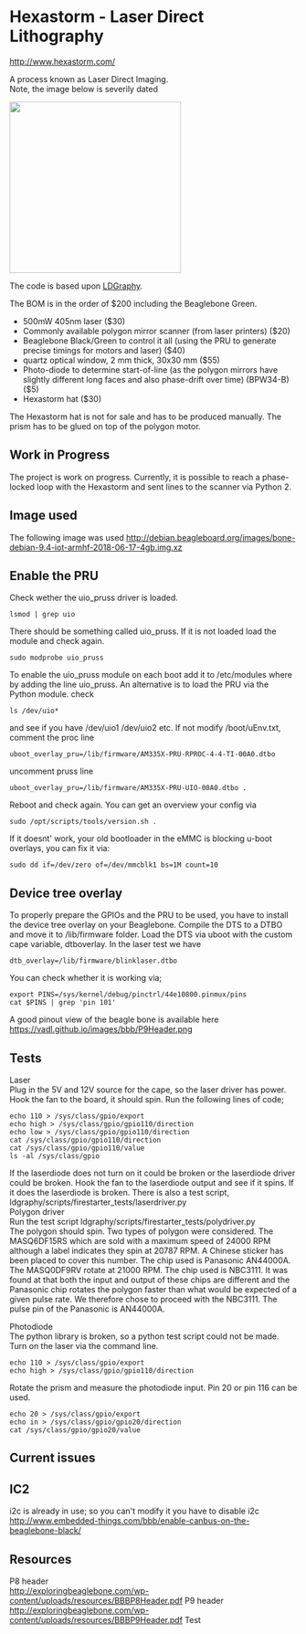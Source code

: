 Hexastorm - Laser Direct Lithography
===================================

http://www.hexastorm.com/

A process known as Laser Direct Imaging. <br>
Note, the image below is severily dated <br>

<img src="https://www.hexastorm.com/static/laserscanner.jpg" align="center" height="300"/>

The code is based upon [LDGraphy](http://ldgraphy.org/).


The BOM is in the order of $200 including the Beaglebone Green.

  * 500mW 405nm laser ($30)
  * Commonly available polygon mirror scanner (from laser printers) ($20)
  * Beaglebone Black/Green to control it all (using the PRU to generate precise
    timings for motors and laser) ($40)
  * quartz optical window, 2 mm thick, 30x30 mm ($55)
  * Photo-diode to determine start-of-line (as the polygon mirrors have
    slightly different long faces and also phase-drift over time) (BPW34-B) ($5)
  * Hexastorm hat ($30)

The Hexastorm hat is not for sale and has to be produced manually. 
The prism has to be glued on top of the polygon motor. 

Work in Progress
----------------
The project is work on progress. Currently, it is possible to reach a phase-locked loop with the Hexastorm and sent lines to the scanner via Python 2.

Image used
--------------
The following image was used http://debian.beagleboard.org/images/bone-debian-9.4-iot-armhf-2018-06-17-4gb.img.xz

Enable the PRU
--------------
Check wether the uio_pruss driver is loaded.
```
lsmod | grep uio
```
There should be something called uio_pruss. If it is not loaded load the module and check again.
```
sudo modprobe uio_pruss 
```
To enable the uio_pruss module on each boot add it to /etc/modules where by adding the line uio_pruss.
An alternative is to load the PRU via the Python module.
check 
```
ls /dev/uio*
```
and see if you have /dev/uio1 /dev/uio2 etc.
If not modify /boot/uEnv.txt, comment the proc line
```
uboot_overlay_pru=/lib/firmware/AM335X-PRU-RPROC-4-4-TI-00A0.dtbo 
```
uncomment pruss line
```
uboot_overlay_pru=/lib/firmware/AM335X-PRU-UIO-00A0.dtbo .
```
Reboot and check again.
You can get an overview your config via
```
sudo /opt/scripts/tools/version.sh .
```
If it doesnt' work, your old bootloader in the eMMC is blocking u-boot overlays, you can fix it via:
```
sudo dd if=/dev/zero of=/dev/mmcblk1 bs=1M count=10
```

Device tree overlay
--------------------
To properly prepare the GPIOs and the PRU to be used, you have to install
the device tree overlay on your Beaglebone.
Compile the DTS to a DTBO and move it to /lib/firmware folder.
Load the DTS via uboot with the custom cape variable, dtboverlay.
In the laser test we have
```
dtb_overlay=/lib/firmware/blinklaser.dtbo
```
You can check whether it is working via;
```
export PINS=/sys/kernel/debug/pinctrl/44e10800.pinmux/pins
cat $PINS | grep 'pin 101'
```
A good pinout view of the beagle bone is available here https://vadl.github.io/images/bbb/P9Header.png


Tests
--------------
Laser <br />
Plug in the 5V and 12V source for the cape, so the laser driver has power.
Hook the fan to the board, it should spin. Run the following lines of code;
```
echo 110 > /sys/class/gpio/export
echo high > /sys/class/gpio/gpio110/direction
echo low > /sys/class/gpio/gpio110/direction
cat /sys/class/gpio/gpio110/direction
cat /sys/class/gpio/gpio110/value
ls -al /sys/class/gpio
```
If the laserdiode does not turn on it could be broken or the laserdiode driver could be broken.
Hook the fan to the laserdiode output and see if it spins. If it does the laserdiode is broken.
There is also a test script, 
ldgraphy/scripts/firestarter_tests/laserdriver.py <br/>
Polygon driver <br/>
Run the test script ldgraphy/scripts/firestarter_tests/polydriver.py <br/>
The polygon should spin. Two types of polygon were considered.
The MASQ6DF15RS which are sold with a maximum speed of 24000 RPM although a label indicates they spin at 20787 RPM. A Chinese sticker has been placed to cover this number. The chip used is Panasonic AN44000A. The MASQ0DF9RV rotate at 21000 RPM. The chip used is NBC3111.
It was found at that both the input and output of these chips are different and the Panasonic chip rotates the polygon faster than what would be expected of a given pulse rate. We therefore chose to proceed with the NBC3111. The pulse pin of the Panasonic is AN44000A.

Photodiode <br/>
The python library is broken, so a python test script could not be made.
Turn on the laser via the command line. 
```
echo 110 > /sys/class/gpio/export
echo high > /sys/class/gpio/gpio110/direction
```
Rotate the prism and measure the photodiode input. Pin 20 or pin 116 can be used.
```
echo 20 > /sys/class/gpio/export
echo in > /sys/class/gpio/gpio20/direction
cat /sys/class/gpio/gpio20/value
```


Current issues
--------------

IC2
---
i2c is already in use; so you can't modify it you have to disable i2c
http://www.embedded-things.com/bbb/enable-canbus-on-the-beaglebone-black/

Resources
---------
P8 header <br/>
http://exploringbeaglebone.com/wp-content/uploads/resources/BBBP8Header.pdf
P9 header <br/>
http://exploringbeaglebone.com/wp-content/uploads/resources/BBBP9Header.pdf
Test


[case-pic]: https://www.hexastorm.com/static/laserscanner.jpg
